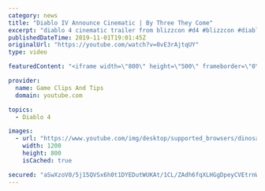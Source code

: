 ```yaml
---
category: news
title: "Diablo IV Announce Cinematic | By Three They Come"
excerpt: "diablo 4 cinematic trailer from blizzcon #d4 #blizzcon #diablo."
publishedDateTime: 2019-11-01T19:01:45Z
originalUrl: "https://youtube.com/watch?v=0vE3rAjtqUY"
type: video

featuredContent: "<iframe width=\"800\" height=\"500\" frameborder=\"0\" src=\"https://www.youtube.com/embed/0vE3rAjtqUY\" allow=\"accelerometer; autoplay; encrypted-media; gyroscope; picture-in-picture\" allowfullscreen></iframe>"

provider:
  name: Game Clips And Tips
  domain: youtube.com

topics:
  - Diablo 4

images:
  - url: "https://www.youtube.com/img/desktop/supported_browsers/dinosaur.png"
    width: 1200
    height: 800
    isCached: true

secured: "aSwXzoV0/5j15QVSx6h0t1DYEDutWUKAt/1CL/ZAdh6fqXLHGgDpeyCVEtrnWIXfRn/bOSg4o3+0eUPnVvCqz72SZEJDPTjABWmz+bi0ccWpHFeMvOLyQoFCjDVWDqWYM55xbKvmME8xtzuoi2k18rDOiKrWBYcQp7JlINQBtVdHsFnXLGzSbKn2vB6pWldd3pIvqKM4eLm1lVmvdguyyEMmuGySZMFbdpaMRWLEEQDFwstvnGN9KGyk75Gaa/3LpN6VX7SyOwzdDBUw7iK5Jez7yc7J6HMBOAOUrRVvC1TzT68O8/Ir+XG9MzP87AgXaJ05sAYsQu418OtgN8sES5lgQKQ5qJTWaq6wdojg0/wAKgdxDymOXxfiqfUwSk9sETsWx4xsJN0GRqZCN9U7kA==;Or3J5fsvxrjRp3MOTg7BBw=="
---
```


